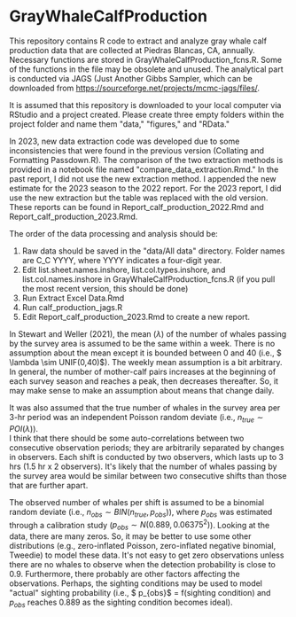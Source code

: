 # GrayWhaleCalfProduction
This repository contains R code to extract and analyze gray whale calf production data that are collected at Piedras Blancas, CA, annually. 
Necessary functions are stored in GrayWhaleCalfProduction_fcns.R. Some of the functions in the file may be obsolete and unused. The analytical
part is conducted via JAGS (Just Another Gibbs Sampler, which can be downloaded from https://sourceforge.net/projects/mcmc-jags/files/. 

It is assumed that this repository is downloaded to your local computer via RStudio and a project created. Please create three empty folders
within the project folder and name them "data," "figures," and "RData." 

In 2023, new data extraction code was developed due to some inconsistencies that were found in the previous version (Collating and Formatting Passdown.R).
The comparison of the two extraction methods is provided in a notebook file named "compare_data_extraction.Rmd." In the past report, I did not 
use the new extraction method. I appended the new estimate for the 2023 season to the 2022 report. For the 2023 report, I did use the new extraction but
the table was replaced with the old version. These reports can be found in Report_calf_production_2022.Rmd and Report_calf_production_2023.Rmd.

The order of the data processing and analysis should be:
1. Raw data should be saved in the "data/All data" directory. Folder names are C_C YYYY, where YYYY indicates a four-digit year. 
2. Edit list.sheet.names.inshore, list.col.types.inshore, and list.col.names.inshore in GrayWhaleCalfProduction_fcns.R (if you pull the most recent version, this should be done) 
3. Run Extract Excel Data.Rmd
4. Run calf_production_jags.R
6. Edit Report_calf_production_2023.Rmd to create a new report.

In Stewart and Weller (2021), the mean ($\lambda$) of the number of whales passing by the survey area is assumed to be the same within a week. 
There is no assumption about the mean except it is bounded between 0 and 40 (i.e., $ \lambda \sim UNIF(0,40)$). The weekly mean assumption is a bit arbitrary. 
In general, the number of mother-calf pairs increases at the beginning of each survey season and reaches a peak, then decreases thereafter. 
So, it may make sense to make an assumption about means that change daily. 

It was also assumed that the true number of whales in the survey area per 3-hr period was an independent Poisson random deviate (i.e., $n_{true} \sim POI(\lambda)$).  
I think that there should be some auto-correlations between two consecutive observation periods; they are arbitrarily separated by changes in observers. 
Each shift is conducted by two observers, which lasts up to 3 hrs (1.5 hr x 2 observers). It's likely that the number of whales passing by 
the survey area would be similar between two consecutive shifts than those that are further apart. 

The observed number of whales per shift is assumed to be a binomial random deviate (i.e., $n_{obs} \sim BIN(n_{true}, p_{obs})$), where $p_{obs}$ was 
estimated through a calibration study ($p_{obs} \sim N(0.889, 0.06375^2)$). Looking at the data, there are many zeros. So, it may be better to use 
some other distributions (e.g., zero-inflated Poisson, zero-inflated negative binomial, Tweedie) to model these data. It's not easy to get zero observations 
unless there are no whales to observe when the detection probability is close to 0.9. Furthermore, there probably are other factors affecting the observations. 
Perhaps, the sighting conditions may be used to model "actual" sighting probability (i.e., $ p_{obs}$ = f(sighting condition) and $p_{obs}$ reaches 0.889 as 
the sighting condition becomes ideal).
